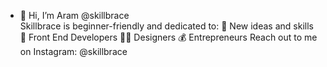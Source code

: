 - 👋 Hi, I’m Aram @skillbrace <br>
Skillbrace is beginner-friendly and dedicated to:
🧠 New ideas and skills
🤖 Front End Developers
👩‍🎨 Designers
💰 Entrepreneurs
Reach out to me on Instagram: @skillbrace

<!---
skillbrace/skillbrace is a ✨ special ✨ repository because its `README.md` (this file) appears on your GitHub profile.
You can click the Preview link to take a look at your changes.
--->
